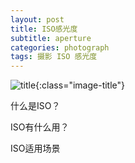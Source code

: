 ```yaml
---
layout: post
title: ISO感光度
subtitle: aperture
categories: photograph 
tags: 摄影 ISO 感光度
---
```


![title](//image.sideproject.cn/titles/title_011.jpg){:class="image-title"}

什么是ISO？

ISO有什么用？

ISO适用场景

